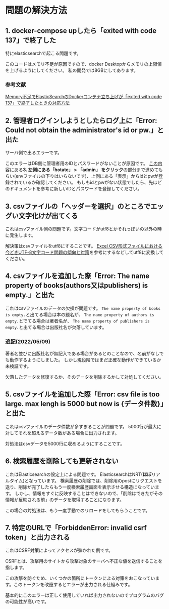 # 問題の解決方法

## 1. docker-compose upしたら「exited with code 137」で終了した

特にelasticsearchで起こる問題です。

このコードはメモリ不足が原因ですので、docker Desktopからメモリの上限値を上げるようにしてください。
私の開発では8GBにしてあります。

### 参考文献

[Memory不足でElasticSearchのDockerコンテナ立ち上げが「exited with code 137」で終了したときの対応方法](https://qiita.com/virtual_techX/items/50383184ff2e2e366e33)

## 2. 管理者ログインしようとしたらログ上に「Error: Could not obtain the administrator's id or pw.」と出た

サーバ側で出るエラーです。

このエラーはDB側に管理者用のIDとパスワードがないことが原因です。
[この内容](./how-to-use.md)にある**3. 左側にある「hotate」 > 「admin」 をクリック**の部分まで進めてもらい(envファイルの下りはいらないです)、上側にある「表示」からidとpwが登録されているか確認してください。
もしもidとpwがない状態でしたら、先ほどのドキュメントを参考に新しいIDとパスワードを登録してください。

## 3. csvファイルの「ヘッダーを選択」のところでエッグい文字化けが出てくる

これはcsvファイル側の問題です。文字コードがutf8とかそれっぽいの以外の時に発生します。

解決策はcsvファイルをutf8にすることです。
[Excel CSV形式ファイルにおける今どきUTF-8文字コード問題の傾向と対策](https://atmarkit.itmedia.co.jp/ait/articles/2112/20/news026.html)を参考にするなどしてutf8に変換してください。

## 4. csvファイルを追加した際「Error: The name property of books(authors又はpublishers) is empty.」と出た

これはcsvファイルのデータの欠損が問題です。
`The name property of books is empty.`と出てる場合は本の題名が、
`The name property of authors is empty.`とでてる場合は著者名が、
`The name property of publishers is empty.`と出てる場合は出版社名が欠落しています。

### 追記(2022/05/09)

著者名並びに出版社名が無記入である場合があるとのことなので、名前がなしでも動作するようにしました。
しかし現段階ではまだ正確な動作ができているか未検証です。

欠落したデータを修復するか、そのデータを削除するかして対処してください。

## 5. csvファイルを追加した際「Error: csv file is too large. max lengh is 5000 but now is {データ件数}」と出た

これはcsvファイルのデータ件数が多すぎることが問題です。
5000行が最大に対してそれを超えるデータ数がある場合に出力されます。

対処法はcsvデータを5000行に収めるようにすることです。

## 6. 検索履歴を削除しても更新されない

これはElasticsearchの設定上による問題です。
ElasticsearchはNRT(**ほぼ**リアルタイム)となっています。
検索履歴の削除では、削除用のpostにリクエストを送り、削除が完了したらもう一度検索履歴画面を表示させる構造になっています。
しかし、情報をすぐに反映することはできないので、「削除はできたがその情報が反映される前」のデータを取得することになります。

この場合の対処法は、もう一度手動でのリロードをしてもらうことです。

## 7. 特定のURLで「ForbiddenError: invalid csrf token」と出力される

これはCSRF対策によってアクセスが弾かれた例です。

CSRFとは、攻撃用のサイトから攻撃対象のサーバへ不正な値を送信することを指します。

この攻撃を防ぐため、いくつかの箇所にトークンによる対策をおこなっています。このトークンを改竄するとエラーが出力される仕組みです。

基本的にこのエラーは正しく使用していれば出力されないのでプログラムのバグの可能性が高いです。
